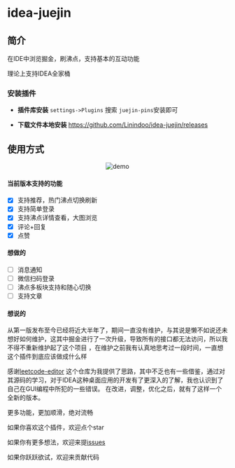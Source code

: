# idea-juejin

## 简介  
  在IDE中浏览掘金，刷沸点，支持基本的互动功能
  
  理论上支持IDEA全家桶  

### 安装插件
- **插件库安装**  `settings->Plugins` 搜索 `juejin-pins`安装即可
    
- **下载文件本地安装** https://github.com/Linindoo/idea-juejin/releases

## 使用方式  
<p align="center">
  <img src="http://www.52zhoujia.cn/upload/2020/12/1lhn2g5m9ch3mokpgodc5g8rje.png" alt="demo"/>
</p>  

#### 当前版本支持的功能
- [x] 支持推荐，热门沸点切换刷新
- [x] 支持简单登录
- [x] 支持沸点详情查看，大图浏览
- [x] 评论+回复
- [x] 点赞
#### 想做的
- [ ] 消息通知  
- [ ] 微信扫码登录
- [ ] 沸点多板块支持和随心切换
- [ ] 支持文章
#### 想说的
从第一版发布至今已经将近大半年了，期间一直没有维护，与其说是懒不如说还未想好如何维护，这其中掘金进行了一次升级，导致所有的接口都无法访问，所以我不得不重新维护起了这个项目
，在维护之前我有认真地思考过一段时间，一直想这个插件到底应该做成什么样

感谢[leetcode-editor](https://github.com/shuzijun/leetcode-editor) 这个仓库为我提供了思路，其中不乏也有一些借鉴，通过对其源码的学习，对于IDEA这种桌面应用的开发有了更深入的了解，我也认识到了自己在GUI编程中所犯的一些错误。
在改进，调整，优化之后，就有了这样一个全新的版本。

更多功能，更加顺滑，绝对流畅

如果你喜欢这个插件，欢迎点个star

如果你有更多想法，欢迎来提[issues](https://github.com/Linindoo/idea-juejin/issues)

如果你跃跃欲试，欢迎来贡献代码